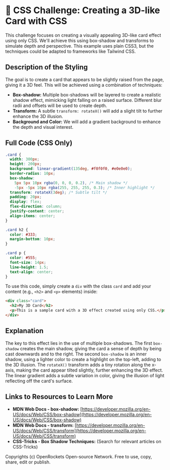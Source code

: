 # 🐞 CSS Challenge:  Creating a 3D-like Card with CSS


This challenge focuses on creating a visually appealing 3D-like card effect using only CSS.  We'll achieve this using box-shadow and transforms to simulate depth and perspective.  This example uses plain CSS3, but the techniques could be adapted to frameworks like Tailwind CSS.


## Description of the Styling

The goal is to create a card that appears to be slightly raised from the page, giving it a 3D feel. This will be achieved using a combination of techniques:

* **Box-shadow:** Multiple box-shadows will be layered to create a realistic shadow effect, mimicking light falling on a raised surface.  Different blur radii and offsets will be used to create depth.
* **Transform:**  A subtle `transform: rotateX()` will add a slight tilt to further enhance the 3D illusion.
* **Background and Color:** We will add a gradient background to enhance the depth and visual interest.


## Full Code (CSS Only)

```css
.card {
  width: 300px;
  height: 200px;
  background: linear-gradient(135deg, #f0f0f0, #e0e0e0);
  border-radius: 10px;
  box-shadow: 
    5px 5px 10px rgba(0, 0, 0, 0.2), /* Main shadow */
    -5px -5px 10px rgba(255, 255, 255, 0.3); /* Inner highlight */
  transform: rotateX(3deg); /* Subtle tilt */
  padding: 20px;
  display: flex;
  flex-direction: column;
  justify-content: center;
  align-items: center;
}

.card h2 {
  color: #333;
  margin-bottom: 10px;
}

.card p {
  color: #555;
  font-size: 14px;
  line-height: 1.5;
  text-align: center;
}
```

To use this code, simply create a `div` with the class `card` and add your content (e.g., `<h2>` and `<p>` elements) inside:

```html
<div class="card">
  <h2>My 3D Card</h2>
  <p>This is a sample card with a 3D effect created using only CSS.</p>
</div>
```


## Explanation

The key to this effect lies in the use of multiple box-shadows. The first `box-shadow` creates the main shadow, giving the card a sense of depth by being cast downwards and to the right. The second `box-shadow` is an inner shadow, using a lighter color to create a highlight on the top-left, adding to the 3D illusion.  The `rotateX()` transform adds a tiny rotation along the x-axis, making the card appear tilted slightly, further enhancing the 3D effect. The linear gradient adds a subtle variation in color, giving the illusion of light reflecting off the card's surface.


## Links to Resources to Learn More

* **MDN Web Docs - box-shadow:** [https://developer.mozilla.org/en-US/docs/Web/CSS/box-shadow](https://developer.mozilla.org/en-US/docs/Web/CSS/box-shadow)
* **MDN Web Docs - transform:** [https://developer.mozilla.org/en-US/docs/Web/CSS/transform](https://developer.mozilla.org/en-US/docs/Web/CSS/transform)
* **CSS-Tricks - Box Shadow Techniques:**  (Search for relevant articles on CSS-Tricks)


Copyrights (c) OpenRockets Open-source Network. Free to use, copy, share, edit or publish.


